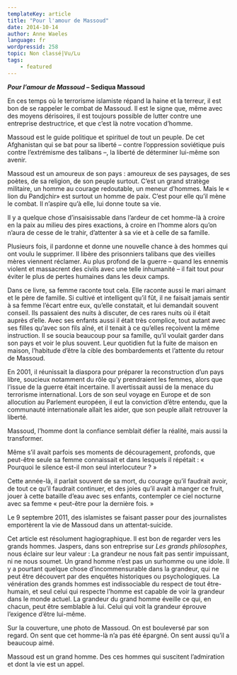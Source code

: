 ```yaml
---
templateKey: article
title: "Pour l'amour de Massoud"
date: 2014-10-14
author: Anne Waeles
language: fr
wordpressid: 258
topic: Non classé|Vu/Lu
tags:
    - featured
---
```


<strong><em>Pour l’amour de Massoud</em> – Sediqua Massoud</strong>

En ces temps où le terrorisme islamiste répand la haine et la terreur, il est bon de se rappeler le combat de Massoud. Il est le signe que, même avec des moyens dérisoires, il est toujours possible de lutter contre une entreprise destructrice, et que c’est là notre vocation d’homme.

Massoud est le guide politique et spirituel de tout un peuple. De cet Afghanistan qui se bat pour sa liberté – contre l’oppression soviétique puis contre l’extrémisme des talibans –, la liberté de déterminer lui-même son avenir.

Massoud est un amoureux de son pays : amoureux de ses paysages, de ses poètes, de sa religion, de son peuple surtout. C’est un grand stratège militaire, un homme au courage redoutable, un meneur d’hommes. Mais le « lion du Pandjchir» est surtout un homme de paix. C’est pour elle qu’il mène le combat. Il n’aspire qu’à elle, lui donne toute sa vie.

Il y a quelque chose d’insaisissable dans l’ardeur de cet homme-là à croire en la paix au milieu des pires exactions, à croire en l’homme alors qu’on n’aura de cesse de le trahir, d’attenter à sa vie et à celle de sa famille.

Plusieurs fois, il pardonne et donne une nouvelle chance à des hommes qui ont voulu le supprimer. Il libère des prisonniers talibans que des vieilles mères viennent réclamer. Au plus profond de la guerre – quand les ennemis violent et massacrent des civils avec une telle inhumanité – il fait tout pour éviter le plus de pertes humaines dans les deux camps.

Dans ce livre, sa femme raconte tout cela. Elle raconte aussi le mari aimant et le père de famille. Si cultivé et intelligent qu’il fût, il ne faisait jamais sentir à sa femme l’écart entre eux, qu’elle constatait, et lui demandait souvent conseil. Ils passaient des nuits à discuter, de ces rares nuits où il était auprès d’elle. Avec ses enfants aussi il était très complice, tout autant avec ses filles qu’avec son fils aîné, et il tenait à ce qu’elles reçoivent la même instruction. Il se soucia beaucoup pour sa famille, qu’il voulait garder dans son pays et voir le plus souvent. Leur quotidien fut la fuite de maison en maison, l’habitude d’être la cible des bombardements et l’attente du retour de Massoud.

En 2001, il réunissait la diaspora pour préparer la reconstruction d’un pays libre, soucieux notamment du rôle qu’y prendraient les femmes, alors que l’issue de la guerre était incertaine. Il avertissait aussi de la menace du terrorisme international. Lors de son seul voyage en Europe et de son allocution au Parlement européen, il eut la conviction d’être entendu, que la communauté internationale allait les aider, que son peuple allait retrouver la liberté.

Massoud, l’homme dont la confiance semblait défier la réalité, mais aussi la transformer.

Même s’il avait parfois ses moments de découragement, profonds, que peut-être seule sa femme connaissait et dans lesquels il répétait : « Pourquoi le silence est-il mon seul interlocuteur ? »

Cette année-là, il parlait souvent de sa mort, du courage qu’il faudrait avoir, de tout ce qu’il faudrait continuer, et des joies qu’il avait à manger ce fruit, jouer à cette bataille d’eau avec ses enfants, contempler ce ciel nocturne avec sa femme « peut-être pour la dernière fois. »

Le 9 septembre 2011, des islamistes se faisant passer pour des journalistes emportèrent la vie de Massoud dans un attentat-suicide.

Cet article est résolument hagiographique. Il est bon de regarder vers les grands hommes. Jaspers, dans son entreprise sur <em>Les grands philosophes</em>, nous éclaire sur leur valeur : La grandeur ne nous fait pas sentir impuissant, ni ne nous soumet. Un grand homme n’est pas un surhomme ou une idole. Il y a pourtant quelque chose d’incommensurable dans la grandeur, qui ne peut être découvert par des enquêtes historiques ou psychologiques. La vénération des grands hommes est indissociable du respect de tout être-humain, et seul celui qui respecte l’homme est capable de voir la grandeur dans le monde actuel. La grandeur du grand homme éveille ce qui, en chacun, peut être semblable à lui. Celui qui voit la grandeur éprouve l’exigence d’être lui-même.

Sur la couverture, une photo de Massoud. On est bouleversé par son regard. On sent que cet homme-là n’a pas été épargné. On sent aussi qu’il a beaucoup aimé.

Massoud est un grand homme. Des ces hommes qui suscitent l’admiration et dont la vie est un appel.
